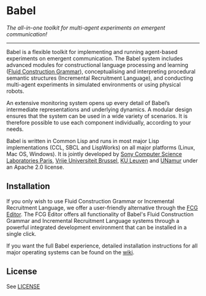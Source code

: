 # Babel

_The all-in-one toolkit for multi-agent experiments on emergent communication!_

***

Babel is a flexible toolkit for implementing and running agent-based experiments on emergent communication. The Babel system includes advanced modules for constructional language processing and learning ([Fluid Construction Grammar](https://fcg-net.org)), conceptualising and interpreting procedural semantic structures (Incremental Recruitment Language), and conducting multi-agent experiments in simulated environments or using physical robots.

An extensive monitoring system opens up every detail of Babel’s intermediate representations and underlying dynamics. A modular design ensures that the system can be used in a wide variety of scenarios. It is therefore possible to use each component individually, according to your needs.

Babel is written in Common Lisp and runs in most major Lisp implementations (CCL, SBCL and LispWorks) on all major platforms (Linux, Mac OS, Windows). It is jointly developed by [Sony Computer Science Laboratories Paris](https://csl.sony.fr/), [Vrije Universiteit Brussel](https://ehai.ai.vub.ac.be/), [KU Leuven](https://itec.kuleuven-kulak.be/) and [UNamur](https://www.unamur.be/info) under an Apache 2.0 license.

## Installation

If you only wish to use Fluid Construction Grammar or Incremental Recruitment Language, we offer a user-friendly alternative through the [FCG Editor](https://www.fcg-net.org/download/). The FCG Editor offers all functionality of Babel's Fluid Construction Grammar and Incremental Recruitment Language systems through a powerful integrated development environment that can be installed in a single click.

If you want the full Babel experience, detailed installation instructions for all major operating systems can be found on the [wiki](https://gitlab.ai.vub.ac.be/ehai/babel/-/wikis/home).

## License

See [LICENSE](LICENSE)

